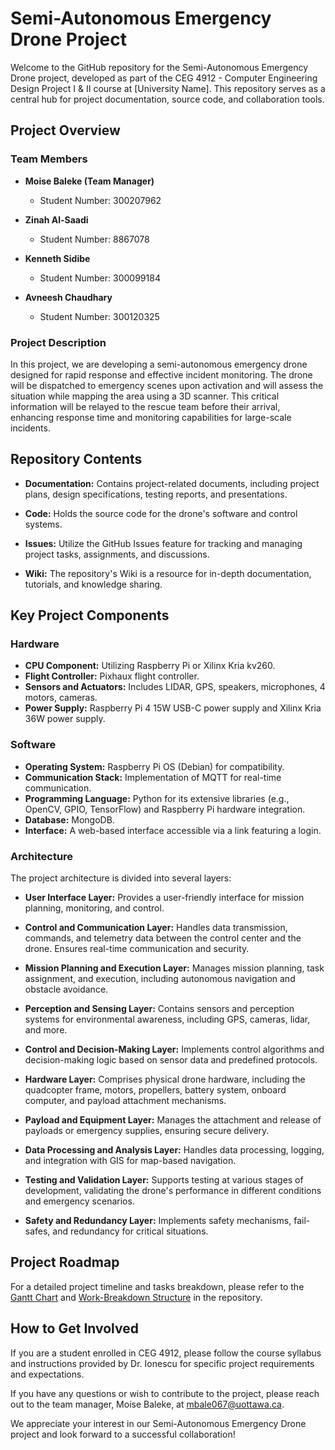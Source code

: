 # Semi-Autonomous Emergency Drone Project

Welcome to the GitHub repository for the Semi-Autonomous Emergency Drone project, developed as part of the CEG 4912 - Computer Engineering Design Project I & II course at [University Name]. This repository serves as a central hub for project documentation, source code, and collaboration tools.

## Project Overview

### Team Members

- **Moise Baleke (Team Manager)**
  - Student Number: 300207962

- **Zinah Al-Saadi**
  - Student Number: 8867078

- **Kenneth Sidibe**
  - Student Number: 300099184

- **Avneesh Chaudhary**
  - Student Number: 300120325

### Project Description

In this project, we are developing a semi-autonomous emergency drone designed for rapid response and effective incident monitoring. The drone will be dispatched to emergency scenes upon activation and will assess the situation while mapping the area using a 3D scanner. This critical information will be relayed to the rescue team before their arrival, enhancing response time and monitoring capabilities for large-scale incidents.

## Repository Contents

- **Documentation:** Contains project-related documents, including project plans, design specifications, testing reports, and presentations.

- **Code:** Holds the source code for the drone's software and control systems.

- **Issues:** Utilize the GitHub Issues feature for tracking and managing project tasks, assignments, and discussions.

- **Wiki:** The repository's Wiki is a resource for in-depth documentation, tutorials, and knowledge sharing.

## Key Project Components

### Hardware

- **CPU Component:** Utilizing Raspberry Pi or Xilinx Kria kv260.
- **Flight Controller:** Pixhaux flight controller.
- **Sensors and Actuators:** Includes LIDAR, GPS, speakers, microphones, 4 motors, cameras.
- **Power Supply:** Raspberry Pi 4 15W USB-C power supply and Xilinx Kria 36W power supply.

### Software

- **Operating System:** Raspberry Pi OS (Debian) for compatibility.
- **Communication Stack:** Implementation of MQTT for real-time communication.
- **Programming Language:** Python for its extensive libraries (e.g., OpenCV, GPIO, TensorFlow) and Raspberry Pi hardware integration.
- **Database:** MongoDB.
- **Interface:** A web-based interface accessible via a link featuring a login.

### Architecture

The project architecture is divided into several layers:

- **User Interface Layer:** Provides a user-friendly interface for mission planning, monitoring, and control.

- **Control and Communication Layer:** Handles data transmission, commands, and telemetry data between the control center and the drone. Ensures real-time communication and security.

- **Mission Planning and Execution Layer:** Manages mission planning, task assignment, and execution, including autonomous navigation and obstacle avoidance.

- **Perception and Sensing Layer:** Contains sensors and perception systems for environmental awareness, including GPS, cameras, lidar, and more.

- **Control and Decision-Making Layer:** Implements control algorithms and decision-making logic based on sensor data and predefined protocols.

- **Hardware Layer:** Comprises physical drone hardware, including the quadcopter frame, motors, propellers, battery system, onboard computer, and payload attachment mechanisms.

- **Payload and Equipment Layer:** Manages the attachment and release of payloads or emergency supplies, ensuring secure delivery.

- **Data Processing and Analysis Layer:** Handles data processing, logging, and integration with GIS for map-based navigation.

- **Testing and Validation Layer:** Supports testing at various stages of development, validating the drone's performance in different conditions and emergency scenarios.

- **Safety and Redundancy Layer:** Implements safety mechanisms, fail-safes, and redundancy for critical situations.

## Project Roadmap

For a detailed project timeline and tasks breakdown, please refer to the [Gantt Chart](link-to-gantt-chart) and [Work-Breakdown Structure](link-to-wbs) in the repository.

## How to Get Involved

If you are a student enrolled in CEG 4912, please follow the course syllabus and instructions provided by Dr. Ionescu for specific project requirements and expectations.

If you have any questions or wish to contribute to the project, please reach out to the team manager, Moise Baleke, at [mbale067@uottawa.ca](mailto:mbale067@uottawa.ca).

We appreciate your interest in our Semi-Autonomous Emergency Drone project and look forward to a successful collaboration!
